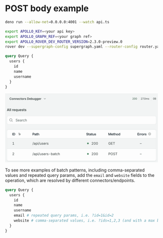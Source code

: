 # POST body example

```sh
deno run --allow-net=0.0.0.0:4001 --watch api.ts
```

```sh
export APOLLO_KEY=<your api key>
export APOLLO_GRAPH_REF=<your graph ref>
export APOLLO_ROVER_DEV_ROUTER_VERSION=2.3.0-preview.0
rover dev --supergraph-config supergraph.yaml --router-config router.yaml
```

```graphql
query Query {
  users {
    id
    name
    username
  }
}
```

![Connectors debugger showing only two requests](./debugger.png)

To see more examples of batch patterns, including comma-separated values and repeated query params, add the `email` and `website` fields to the operation, which are resolved by different connectors/endpoints.

```graphql
query Query {
  users {
    id
    name
    username
    email # repeated query params, i.e. ?id=1&id=2
    website # comma-separated values, i.e. ?ids=1,2,3 (and with a max batch size!)
  }
}
```
